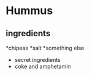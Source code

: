 # Hummus

## ingredients 
*chipeas 
*salt 
*something else
* secret ingredients 
* coke and amphetamin 

